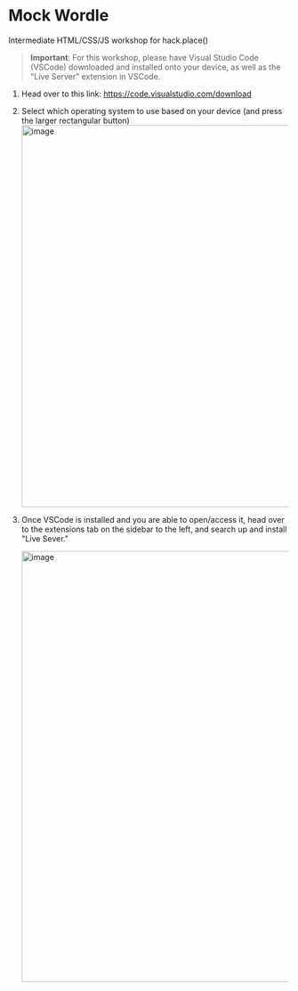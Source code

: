 # Mock Wordle
Intermediate HTML/CSS/JS workshop for hack.place()

>**Important**:
> For this workshop, please have Visual Studio Code (VSCode) downloaded and installed onto your device, as well as the "Live Server" extension in VSCode.
   1. Head over to this link: https://code.visualstudio.com/download
   2. Select which operating system to use based on your device (and press the larger rectangular button)
      <img width="685" alt="image" src="https://github.com/hackplace-org/mock-wordle/assets/138071235/c99ee469-d347-492b-b81b-88ecb213f80d">
   3. Once VSCode is installed and you are able to open/access it, head over to the extensions tab on the sidebar to the left, and search up and install "Live Sever."

      <img width="773" alt="image" src="https://github.com/hackplace-org/mock-wordle/assets/138071235/3e09a0bb-9ea6-4cc0-bf36-ed8f52011d02">

   
